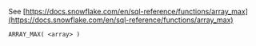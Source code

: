 See [https://docs.snowflake.com/en/sql-reference/functions/array_max](https://docs.snowflake.com/en/sql-reference/functions/array_max)
```
ARRAY_MAX( <array> )
```
